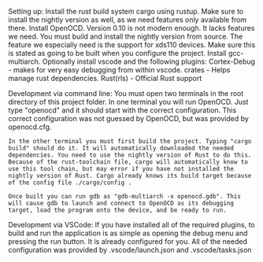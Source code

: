 
Setting up:
Install the rust build system cargo using rustup. Make sure to install the nightly version as well, as we need features only available from there.
Install OpenOCD. Version 0.10 is not modern enough. It lacks features we need. You must build and install the nightly version from source.
    The feature we especially need is the support for xds110 devices. Make sure this is stated as going to be built when you configure the project.
Install gcc-multiarch.
Optionally install vscode and the following plugins:
    Cortex-Debug - makes for very easy debugging from within vscode.
    crates - Helps manage rust dependencies.
    Rust(rls) - Official Rust support

Development via command line:
    You must open two terminals in the root directory of this project folder. In one terminal you will run OpenOCD. Just type "openocd" and it should start with the correct configuration. This correct configuration was not guessed by OpenOCD, but was provided by openocd.cfg.

    In the other terminal you must first build the project. Typing "cargo build" should do it. It will automatically downloaded the needed dependencies. You need to use the nightly version of Rust to do this. Because of the rust-toolchain file, cargo will automatically know to use this tool chain, but may error if you have not installed the nightly version of Rust. Cargo already knows its build target because of the config file ./cargo/config .

    Once built you can run gdb as "gdb-multiarch -x openocd.gdb". This will cause gdb to launch and connect to OpenOCD as its debugging target, load the program onto the device, and be ready to run.

Development via VSCode:
    If you have installed all of the required plugins, to build and run the application is as simple as opening the debug menu and pressing the run button. It is already configured for you. All of the needed configuration was provided by .vscode/launch.json and .vscode/tasks.json
